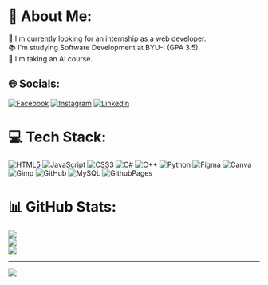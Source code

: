 # 💫 About Me:
🔭 I'm currently looking for an internship as a web developer.<br>📚 I'm studying Software Development at BYU-I (GPA 3.5).<br>🤖 I'm taking an AI course.<br>


## 🌐 Socials:
[![Facebook](https://img.shields.io/badge/Facebook-%231877F2.svg?logo=Facebook&logoColor=white)](https://facebook.com/Theus.beatBB) [![Instagram](https://img.shields.io/badge/Instagram-%23E4405F.svg?logo=Instagram&logoColor=white)](https://instagram.com/theuzinhoo_19) [![LinkedIn](https://img.shields.io/badge/LinkedIn-%230077B5.svg?logo=linkedin&logoColor=white)](https://linkedin.com/in/matheus-da-nobrega) 

# 💻 Tech Stack:
![HTML5](https://img.shields.io/badge/html5-%23E34F26.svg?style=for-the-badge&logo=html5&logoColor=white) ![JavaScript](https://img.shields.io/badge/javascript-%23323330.svg?style=for-the-badge&logo=javascript&logoColor=%23F7DF1E) ![CSS3](https://img.shields.io/badge/css3-%231572B6.svg?style=for-the-badge&logo=css3&logoColor=white) ![C#](https://img.shields.io/badge/c%23-%23239120.svg?style=for-the-badge&logo=csharp&logoColor=white) ![C++](https://img.shields.io/badge/c++-%2300599C.svg?style=for-the-badge&logo=c%2B%2B&logoColor=white) ![Python](https://img.shields.io/badge/python-3670A0?style=for-the-badge&logo=python&logoColor=ffdd54) ![Figma](https://img.shields.io/badge/figma-%23F24E1E.svg?style=for-the-badge&logo=figma&logoColor=white) ![Canva](https://img.shields.io/badge/Canva-%2300C4CC.svg?style=for-the-badge&logo=Canva&logoColor=white) ![Gimp](https://img.shields.io/badge/Gimp-657D8B?style=for-the-badge&logo=gimp&logoColor=FFFFFF) ![GitHub](https://img.shields.io/badge/github-%23121011.svg?style=for-the-badge&logo=github&logoColor=white) ![MySQL](https://img.shields.io/badge/mysql-4479A1.svg?style=for-the-badge&logo=mysql&logoColor=white) ![GithubPages](https://img.shields.io/badge/github%20pages-121013?style=for-the-badge&logo=github&logoColor=white)
# 📊 GitHub Stats:
![](https://github-readme-stats.vercel.app/api?username=teteu007&theme=blue-green&hide_border=false&include_all_commits=false&count_private=false)<br/>
![](https://github-readme-streak-stats.herokuapp.com/?user=teteu007&theme=blue-green&hide_border=false)<br/>
![](https://github-readme-stats.vercel.app/api/top-langs/?username=teteu007&theme=blue-green&hide_border=false&include_all_commits=false&count_private=false&layout=compact)

---
[![](https://visitcount.itsvg.in/api?id=teteu007&icon=0&color=0)](https://visitcount.itsvg.in)

<!-- Proudly created with GPRM ( https://gprm.itsvg.in ) -->
